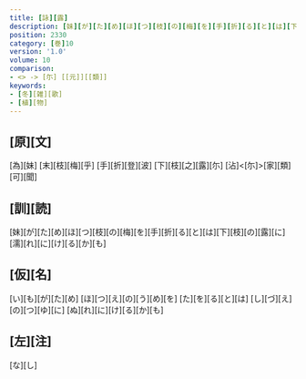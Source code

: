 ```yaml
---
title: [詠][露]
description: [妹][が][た][め][ほ][つ][枝][の][梅][を][手][折][る][と][は][下][枝][の][露][に][濡][れ][に][け][る][か][も]
position: 2330
category: [巻]10
version: '1.0'
volume: 10
comparison:
- <> -> [尓] [[元]][[類]]
keywords:
- [冬][雑][歌]
- [植][物]
---
```


## [原][文]

[為][妹] [末][枝][梅][乎] [手][折][登][波] [下][枝][之][露][尓] [沾]<[尓]>[家][類][可][聞]

## [訓][読]

[妹][が][た][め][ほ][つ][枝][の][梅][を][手][折][る][と][は][下][枝][の][露][に][濡][れ][に][け][る][か][も]

## [仮][名]

[い][も][が][た][め] [ほ][つ][え][の][う][め][を] [た][を][る][と][は] [し][づ][え][の][つ][ゆ][に] [ぬ][れ][に][け][る][か][も]

## [左][注]

[な][し]
